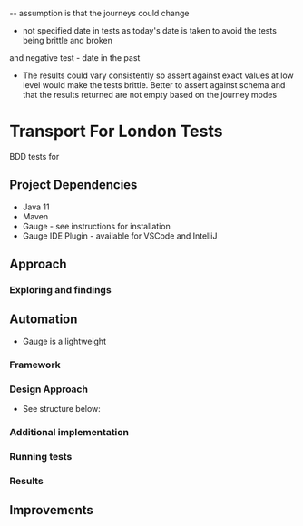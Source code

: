 -- assumption is that the journeys could change
- not specified date in tests as today's date is taken to avoid the tests being brittle and broken

and negative test - date in the past

- The results could vary consistently so assert against exact values at low level would make the tests brittle. Better to assert against schema and that the results returned are not empty based on the journey modes


# Transport For London Tests

BDD tests for 

## Project Dependencies
- Java 11
- Maven
- Gauge - see instructions for installation
- Gauge IDE Plugin - available for VSCode and IntelliJ

## Approach

### Exploring and findings

## Automation
- Gauge is a lightweight 

### Framework

### Design Approach
- See structure below:

### Additional implementation

### Running tests

### Results

## Improvements